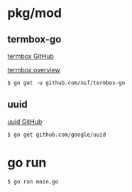 # pkg/mod

## termbox-go

[termbox GitHub](https://github.com/nsf/termbox-go)

[termbox overview](https://pkg.go.dev/github.com/nsf/termbox-go#pkg-overview)

```shell
$ go get -u github.com/nsf/termbox-go
```

## uuid

[uuid GitHub](https://github.com/google/uuid)

```shell
$ go get github.com/google/uuid
```

# go run

```shell
$ go run main.go
```